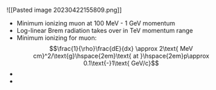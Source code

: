 ![[Pasted image 20230422155809.png]]

 - Minimum ionizing muon at 100 MeV - 1 GeV momentum
 - Log-linear Brem radiation takes over in TeV momentum range
 - Minimum ionizing for muon: $$\frac{1}{\rho}\frac{dE}{dx} \approx 2\text{ MeV cm}^2/\text{g}\hspace{2em}\text{ at }\hspace{2em}p\approx 0.1\text{-}1\text{ GeV/c}$$
 - 
 - 